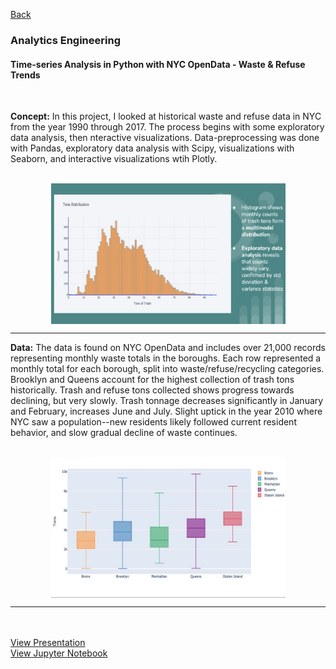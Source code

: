 [Back](https://zenjen-devs.github.io)

### Analytics Engineering
#### Time-series Analysis in Python with NYC OpenData - Waste & Refuse Trends 
<br>

**Concept:** In this project, I looked at historical waste and refuse data in NYC from the year 1990 through 2017. The process begins with some exploratory data analysis, then nteractive visualizations. Data-preprocessing was done with Pandas, exploratory data analysis with Scipy, visualizations with Seaborn, and interactive visualizations wtih Plotly.
<br><br>

<p align="center">
<img align="center" src="images/nyctrashdata2.png?raw=true" height="225" width="375"/>
  </p>

---

**Data:** The data is found on NYC OpenData and includes over 21,000 records representing monthly waste totals in the boroughs. Each row represented a monthly total for each borough, split into waste/refuse/recycling categories. Brooklyn and Queens account for the highest collection of trash tons historically. Trash and refuse tons collected shows progress towards declining, but very slowly. Trash tonnage decreases significantly in January and February,  increases June and July. Slight uptick in the year 2010 where NYC saw a population--new residents likely followed current resident behavior, and slow gradual decline of waste continues.
<br><br>

<p align="center">
<img align="center" src="images/nyctrashdata1.png?raw=true" height="225" width="375"/>
  </p>

---

<br><br>
[View Presentation](https://github.com/zenjen-devs/zenjen-devs.github.io/blob/master/pdfs/ExploringNYCTrashCollectionTonnageDSNYData.pdf)
<br>
[View Jupyter Notebook](https://github.com/jenarriaz/predictive-analytics-in-python/blob/master/NYCWaste.ipynb)
